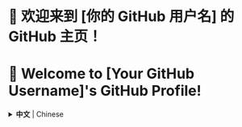 # 👋 欢迎来到 [你的 GitHub 用户名] 的 GitHub 主页！
# 👋 Welcome to [Your GitHub Username]'s GitHub Profile!

<details>
  <summary><b>中文</b> | Chinese</summary>
## Project Counter
<div>
  <img height="150px" src="https://github-readme-stats.vercel.app/api/top-langs/?username=Yurii-huang&show_icons=true&theme=tokyonight&layout=compact" />
  <img height="150px" src="https://github-readme-stats.vercel.app/api?username=Yurii-huang&show_icons=true&theme=tokyonight" />
</div>
